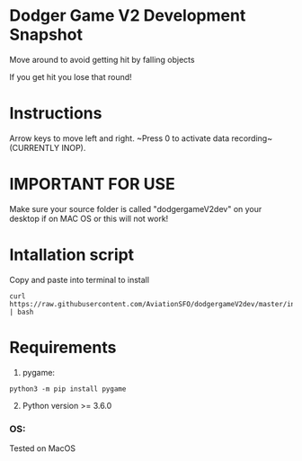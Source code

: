 # Dodger Game V2 Development Snapshot
Move around to avoid getting hit by falling objects

If you get hit you lose that round!

# Instructions
Arrow keys to move left and right. ~Press 0 to activate data recording~ (CURRENTLY INOP).

# IMPORTANT FOR USE
Make sure your source folder is called "dodgergameV2dev" on your desktop if on MAC OS or this will not work!

# Intallation script
Copy and paste into terminal to install
```shell
curl https://raw.githubusercontent.com/AviationSFO/dodgergameV2dev/master/install.sh | bash
```
# Requirements
1. pygame:
```shell
python3 -m pip install pygame
```
2. Python version >= 3.6.0
### OS:
Tested on MacOS